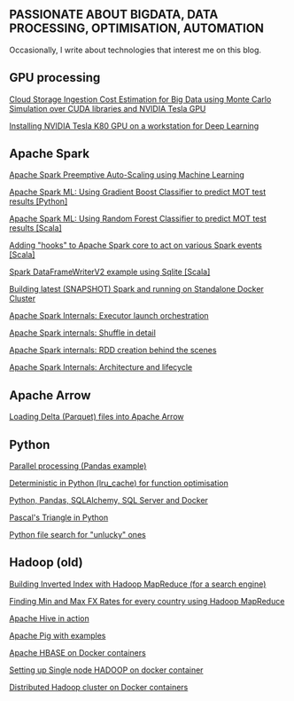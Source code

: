 ## PASSIONATE ABOUT BIGDATA, DATA PROCESSING, OPTIMISATION, AUTOMATION

Occasionally, I write about technologies that interest me on this blog.  

## GPU processing
[Cloud Storage Ingestion Cost Estimation for Big Data using Monte Carlo Simulation over CUDA libraries and NVIDIA Tesla GPU](gpu/cost_analysis_cudf.md)

[Installing NVIDIA Tesla K80 GPU on a workstation for Deep Learning](gpu/k80_installation.md)

## Apache Spark

[Apache Spark Preemptive Auto-Scaling using Machine Learning](spark/spark_ml_auto_scale.md)

[Apache Spark ML: Using Gradient Boost Classifier to predict MOT test results [Python]](spark/spark_ml_gradient_boost_mot.md)

[Apache Spark ML: Using Random Forest Classifier to predict MOT test results [Scala]](spark/spark_ml_random_forest_mot.md)

[Adding "hooks" to Apache Spark core to act on various Spark events [Scala]](spark/hooks.md)

[Spark DataFrameWriterV2 example using Sqlite [Scala]](spark/dataframewriter_v2.md)

[Building latest (SNAPSHOT) Spark and running on Standalone Docker Cluster](spark/docker_stanalone_cluster.md)

[Apache Spark Internals: Executor launch orchestration](spark/spark_internals_executor_launch.md)

[Apache Spark internals: Shuffle in detail](spark/spark_internals_shuffle.md)

[Apache Spark internals: RDD creation behind the scenes](spark/spark_internals_rdd.md)

[Apache Spark Internals: Architecture and lifecycle](spark/spark_internals_arch.md)

## Apache Arrow

[Loading Delta (Parquet) files into Apache Arrow](arrow/delta_load.md)

## Python
[Parallel processing (Pandas example)](python/pandas_parallel.md)

[Deterministic in Python (lru_cache) for function optimisation](python/lru_cache.md)

[Python, Pandas, SQLAlchemy, SQL Server and Docker](python/python_pandas_sqlalchemy_sqlserver_docker.md)

[Pascal's Triangle in Python](python/pascal.md)

[Python file search for "unlucky" ones](python/file_search.md)

## Hadoop (old)
[Building Inverted Index with Hadoop MapReduce (for a search engine)](hadoop/inverted_index.md)

[Finding Min and Max FX Rates for every country using Hadoop MapReduce](hadoop/min_max.md)

[Apache Hive in action](hadoop/hive.md)

[Apache Pig with examples](hadoop/pig.md)

[Apache HBASE on Docker containers](hadoop/hbase_docker.md)

[Setting up Single node HADOOP on docker container](hadoop/hadoop_single_node.md)

[Distributed Hadoop cluster on Docker containers](hadoop/hadoop_distributed.md)
